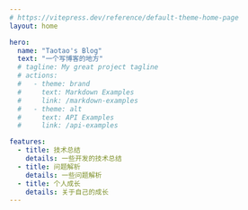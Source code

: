 ```yaml
---
# https://vitepress.dev/reference/default-theme-home-page
layout: home

hero:
  name: "Taotao's Blog"
  text: "一个写博客的地方"
  # tagline: My great project tagline
  # actions:
  #   - theme: brand
  #     text: Markdown Examples
  #     link: /markdown-examples
  #   - theme: alt
  #     text: API Examples
  #     link: /api-examples

features:
  - title: 技术总结
    details: 一些开发的技术总结
  - title: 问题解析
    details: 一些问题解析
  - title: 个人成长
    details: 关于自己的成长
---
```


